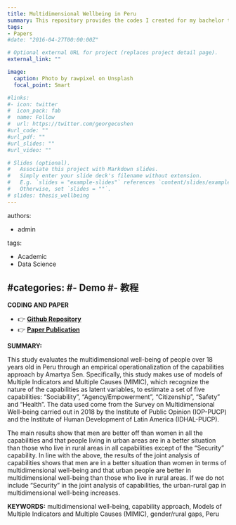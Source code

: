 ```yaml
---
title: Multidimensional Wellbeing in Peru
summary: This repository provides the codes I created for my bachelor thesis called Assessing multidimensional well-being in Peru, An empirical operationalization of the capabilities approach through the estimation of Multiple Indicator and Multiple Cause Models . I used Survey on Multidimensional Wellbeing. This dataset was provided by Instituto de Desarrollo Humano de America Latina (IDHAL-PUCP).
tags:
- Papers
#date: "2016-04-27T00:00:00Z"

# Optional external URL for project (replaces project detail page).
external_link: ""

image:
  caption: Photo by rawpixel on Unsplash
  focal_point: Smart

#links:
#- icon: twitter
#  icon_pack: fab
#  name: Follow
#  url: https://twitter.com/georgecushen
#url_code: ""
#url_pdf: ""
#url_slides: ""
#url_video: ""

# Slides (optional).
#   Associate this project with Markdown slides.
#   Simply enter your slide deck's filename without extension.
#   E.g. `slides = "example-slides"` references `content/slides/example-slides.md`.
#   Otherwise, set `slides = ""`.
# slides: thesis_wellbeing
---
```



authors:
- admin


tags:
- Academic
- Data Science

#categories:
#- Demo
#- 教程
---

**CODING AND PAPER**

- 👉 [**Github Repository**](https://github.com/Yoseph10/Multidimensional_Wellbeing_Peru/)
- 👉 [**Paper Publication**](https://tesis.pucp.edu.pe/repositorio/handle/20.500.12404/21560)


**SUMMARY:**

This study evaluates the multidimensional well-being of people over 18 years old in Peru through an empirical operationalization of the capabilities approach by Amartya Sen. Specifically, this study makes use of models of Multiple Indicators and Multiple Causes (MIMIC), which recognize the nature of the capabilities as latent variables, to estimate a set of five capabilities: “Sociability”, “Agency/Empowerment”, “Citizenship”, “Safety” and “Health”. The data used come from the Survey on Multidimensional Well-being carried out in 2018 by the Institute of Public Opinion (IOP-PUCP) and the Institute of Human Development of Latin America (IDHAL-PUCP). 

The main results show that men are better off than women in all the capabilities and that people living in urban areas are in a better situation than those who live in rural areas in all capabilities except of the “Security” capability. In line with the above, the results of the joint analysis of capabilities shows that men are in a better situation than women in terms of multidimensional well-being and that urban people are better in multidimensional  well-being than those who live in rural areas. If we do not include “Security” in the joint analysis of capabilities, the urban-rural gap in multidimensional well-being increases.


**KEYWORDS:** multidimensional well-being, capability approach, Models of Multiple Indicators and Multiple Causes (MIMIC), gender/rural gaps, Peru
